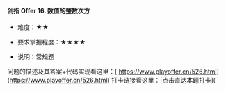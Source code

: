 #### 剑指 Offer 16. 数值的整数次方

- 难度：★★

  

- 要求掌握程度：★★★★

- 说明：常规题

问题的描述及其答案+代码实现看这里：[ https://www.playoffer.cn/526.html](https://www.playoffer.cn/526.html)
打卡链接看这里：[点击直达本题打卡](